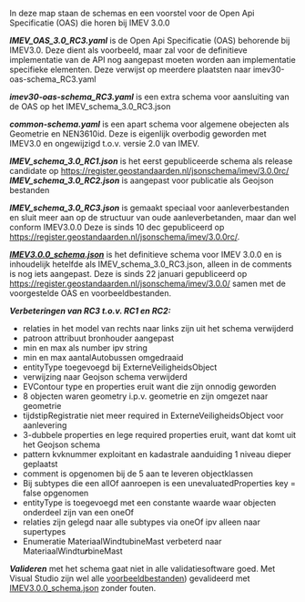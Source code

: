 In deze map staan de schemas en een voorstel voor de Open Api Specificatie (OAS) die horen bij IMEV 3.0.0

***IMEV_OAS_3.0_RC3.yaml*** is de Open Api Specificatie (OAS) behorende bij IMEV3.0.
Deze dient als voorbeeld, maar zal voor de definitieve implementatie van de API nog aangepast moeten worden aan implementatie specifieke elementen.
Deze verwijst op meerdere plaatsten naar imev30-oas-schema_RC3.yaml  

***imev30-oas-schema_RC3.yaml*** is een extra schema voor aansluiting van de OAS op het IMEV_schema_3.0_RC3.json  

***common-schema.yaml*** is een apart schema voor algemene obejecten als Geometrie en NEN3610id. Deze is eigenlijk overbodig geworden met IMEV3.0 en ongewijzigd t.o.v. versie 2.0 van IMEV.

***IMEV_schema_3.0_RC1.json*** is het eerst gepubliceerde schema als release candidate op https://register.geostandaarden.nl/jsonschema/imev/3.0.0rc/
***IMEV_schema_3.0_RC2.json*** is aangepast voor publicatie als Geojson bestanden  

***IMEV_schema_3.0_RC3.json*** is gemaakt speciaal voor aanleverbestanden en sluit meer aan op de structuur van oude aanleverbetanden, maar dan wel conform IMEV3.0.0
Deze is sinds 10 dec gepubliceerd op https://register.geostandaarden.nl/jsonschema/imev/3.0.0rc/.

***[IMEV3.0.0_schema.json](https://register.geostandaarden.nl/jsonschema/imev/3.0.0/IMEV3.0.0_schema.json)*** is het definitieve schema voor IMEV 3.0.0 en is inhoudelijk hetelfde als IMEV_schema_3.0_RC3.json, alleen in de comments is nog iets aangepast.
Deze is sinds 22 januari gepubliceerd op https://register.geostandaarden.nl/jsonschema/imev/3.0.0/ samen met de voorgestelde OAS en voorbeeldbestanden.

***Verbeteringen van RC3 t.o.v. RC1 en RC2:***  

- relaties in het model van rechts naar links zijn uit het schema verwijderd
- patroon attribuut bronhouder aangepast
- min en max als number ipv string
- min en max aantalAutobussen omgedraaid 
- entityType toegevoegd bij ExterneVeiligheidsObject 
- verwijzing naar Geojson schema verwijderd 
- EVContour type en properties eruit want die zijn onnodig geworden 
- 8 objecten waren geometry i.p.v. geometrie en zijn omgezet naar geometrie 
- tijdstipRegistratie niet meer required in ExterneVeiligheidsObject voor aanlevering 
- 3-dubbele properties en lege required properties eruit, want dat komt uit het Geojson schema 
- pattern kvknummer exploitant en kadastrale aanduiding 1 niveau dieper geplaatst 
- comment is opgenomen bij de 5 aan te leveren objectklassen 
- Bij subtypes die een allOf aanroepen is een unevaluatedProperties key = false opgenomen 
- entityType is toegevoegd met een constante waarde waar objecten onderdeel zijn van een oneOf 
- relaties zijn gelegd naar alle subtypes via oneOf ipv alleen naar supertypes
- Enumeratie MateriaalWindtubineMast verbeterd naar MateriaalWindtu***r***bineMast

***Valideren*** met het schema gaat niet in alle validatiesoftware goed. Met Visual Studio zijn wel alle [voorbeeldbestanden](https://register.geostandaarden.nl/jsonschema/imev/3.0.0/voorbeeldbestanden/)) gevalideerd met [IMEV3.0.0_schema.json](https://register.geostandaarden.nl/jsonschema/imev/3.0.0/IMEV3.0.0_schema.json) zonder fouten.
